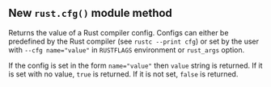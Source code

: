 ## New `rust.cfg()` module method

Returns the value of a Rust compiler config. Configs can either be predefined by
the Rust compiler (see `rustc --print cfg`) or set by the user with
`--cfg name="value"` in `RUSTFLAGS` environment or `rust_args` option.

If the config is set in the form `name="value"` then `value` string is returned.
If it is set with no value, `true` is returned. If it is not set, `false` is
returned.
